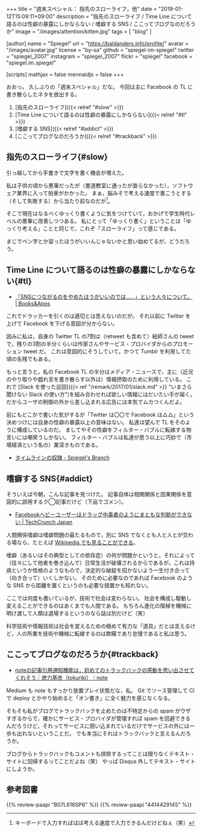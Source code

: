 +++
title = "週末スペシャル： 指先のスローライフ，他"
date = "2019-01-12T15:09:11+09:00"
description = "指先のスローライフ / Time Line について語るのは性癖の暴露にしかならない / 嗜癖する SNS / ここってブログなのだろうか"
image = "/images/attention/kitten.jpg"
tags = [ "blog" ]

[author]
  name      = "Spiegel"
  url       = "https://baldanders.info/profile/"
  avatar    = "/images/avatar.jpg"
  license   = "by-sa"
  github    = "spiegel-im-spiegel"
  twitter   = "spiegel_2007"
  instagram = "spiegel_2007"
  flickr    = "spiegel"
  facebook  = "spiegel.im.spiegel"

[scripts]
  mathjax = false
  mermaidjs = false
+++

おおっ。
久しぶりの「週末スペシャル」だな。
今回は主に Facebook の TL に書き散らしたネタを放出する。

1. [指先のスローライフ]({{< relref "#slow" >}})
1. [Time Line について語るのは性癖の暴露にしかならない]({{< relref "#tl" >}})
1. [嗜癖する SNS]({{< relref "#addict" >}})
1. [ここってブログなのだろうか]({{< relref "#trackback" >}})


## 指先のスローライフ{#slow}

引っ越してから手書きで文字を書く機会が増えた。

私は子供の頃から悪筆だったが（書道教室に通ったが直らなかった），ソフトウェア業界に入って拍車がかかった。
まぁ，脳みそで考える速度で書こうとする（そして失敗する）から当たり前なのだが[^kb1]。

[^kb1]: キーボードで入力すればほぼ考える速度で入力できるんだけどねぇ（笑）

そこで現在はなるべくゆっくり書くように気をつけていて，おかげで学生時代レベルの悪筆に改善しつつある。
私にとって「ゆっくり書く」ということは「ゆっくり考える」ことと同じで，これぞ「スローライフ」って感じである。

まじでペン字とか習ったほうがいいんじゃないかと思い始めてるが，どうだろう。

## Time Line について語るのは性癖の暴露にしかならない{#tl}

- [「SNSにつながるのをやめたほうがいいのでは……」という人々について。 | Books&Apps](https://blog.tinect.jp/?p=55243)

これでドラッカーを引くのは適切とは思えないのだが。
それ以前に Twitter を上げて Facebook を下げる意図が分からない。

因みに私は，自身の Twitter TL の7割は（retweet も含めて）絵師さんの tweet で，残りの3割の半分くらいは作家さんやサービス・プロバイダからのプロモーション tweet だ。
これは意図的にそうしていて，かつて Tumblr を利用してた頃の名残でもある。

もっと言うと，私の Facebook TL の半分はメディア・ニュースで，主に（近況のやり取りや戯れ言を書き散らす以外は）情報摂取のために利用している。
これで [Slack を使った巡回]({{< ref "/remark/2017/01/slack.md" >}} "いまさら聞けない Slack の使い方")を組み合わせれば欲しい情報にはだいたい手が届く。
だからユーザの制御の外から差し込まれる広告には本気でムカつくんだよ。

前にもどこかで書いた気がするが「Twitter は〇〇で Facebook は△△」という決めつけには自身の性癖の暴露以上の意味はない。
私達は望んで TL をそのように構成しているのだ。
ましてやその性癖をフィルター・バブルに転嫁する物言いには嘲笑うしかない。
フィルター・バブルは私達が思う以上に巧妙で（市場経済という名の）業深きものである。

- [タイムラインの奴隷 - Spiegel's Branch](https://scrapbox.io/spiegel-branch/%E3%82%BF%E3%82%A4%E3%83%A0%E3%83%A9%E3%82%A4%E3%83%B3%E3%81%AE%E5%A5%B4%E9%9A%B7)

## 嗜癖する SNS{#addict}

そういえば今朝，こんな記事を見つけた。
記事自体は相関関係と因果関係を意図的に誤用するク◯記事だけど（下品でゴメン）。

- [Facebookヘビーユーザーはドラッグ中毒者のようにまともな判断ができない  |  TechCrunch Japan](https://techcrunch.com/2019/01/10/facebook-addiction-research/)

人間関係嗜癖は嗜癖問題の最たるもので，別に SNS でなくとも人と人とが交わる場なら，たとえば [Wikipedia でも見ることができる](https://wirelesswire.jp/2016/11/57893/ "ネットにしか居場所がないということ（前編） - WirelessWire News")。

嗜癖（あるいはその典型としての依存症）の何が問題かというと，それによって（往々にして他者を巻き込んで）日常生活が破壊されるからであるが，これは持病というか性格のようなもので，決定的な破綻を招かないよう一生付き合って（向き合って）いくしかない。
そのために必要なのであれば Facebook のような SNS から距離を置くというのも必要な措置かも知れない。

ここでは何度も書いているが，技術で社会は変わらない。
社会を構成し駆動し変えることができるのはあくまでも人間である。
もちろん進化の階梯を機械に明け渡して人類は退場するというのなら話は別だけど（笑）

科学技術や情報技術は社会を変えるための極めて有力な「道具」だとは言えるけど，人の所業を技術や機械に転嫁するのは欺瞞であり怠慢であると私は思う。

## ここってブログなのだろうか{#trackback}

- [noteの記事引用通知機能は，初めてのトラックバックの感動を思い出させてくれそう｜徳力基彦（tokuriki）｜note](https://note.mu/tokuriki/n/n07b476f8be0e)

Medium も note もすっかり放置プレイ状態だな，私。
Git でソース管理して CI で deploy とかやり始めると「オン書き」に全く魅力を感じなくなる。

そもそも私がブログでトラックバックを止めたのは不特定からの spam がウザすぎるからで，確かにサービス・プロバイダが管理すれば spam を回避できるんだろうけど，それってサービスに囲い込まれているだけでサービスの外には一歩も出れないということだ。
でも本当にそれはトラックバックと言えるんだろうか。

ブログからトラックバックもコメントも排除するってことは限りなくテキスト・サイトに回帰するってことだよね（笑） やっぱ Disqus 外してテキスト・サイトにしようか。

## 参考図書

{{% review-paapi "B07L616SP6" %}} <!-- 6代目 日ペンの美子ちゃん -->
{{% review-paapi "4414429145" %}} <!-- 嗜癖する人間関係 -->
